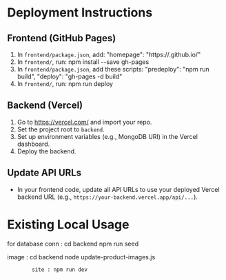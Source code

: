 # Deployment Instructions

## Frontend (GitHub Pages)
1. In `frontend/package.json`, add:
   "homepage": "https://<your-username>.github.io/<repo-name>"
2. In `frontend/`, run:
   npm install --save gh-pages
3. In `frontend/package.json`, add these scripts:
   "predeploy": "npm run build",
   "deploy": "gh-pages -d build"
4. In `frontend/`, run:
   npm run deploy

## Backend (Vercel)
1. Go to https://vercel.com/ and import your repo.
2. Set the project root to `backend`.
3. Set up environment variables (e.g., MongoDB URI) in the Vercel dashboard.
4. Deploy the backend.

## Update API URLs
- In your frontend code, update all API URLs to use your deployed Vercel backend URL (e.g., `https://your-backend.vercel.app/api/...`).

# Existing Local Usage
for database conn : cd backend
                    npm run seed

 image   : cd backend
            node update-product-images.js

            site : npm run dev